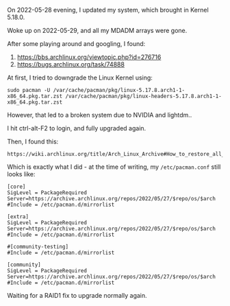 On 2022-05-28 evening, I updated my system, which brought in Kernel 5.18.0.

Woke up on 2022-05-29, and all my MDADM arrays were gone.

After some playing around and googling, I found:
1. https://bbs.archlinux.org/viewtopic.php?id=276716
1. https://bugs.archlinux.org/task/74888

At first, I tried to downgrade the Linux Kernel using:

    sudo pacman -U /var/cache/pacman/pkg/linux-5.17.8.arch1-1-x86_64.pkg.tar.zst /var/cache/pacman/pkg/linux-headers-5.17.8.arch1-1-x86_64.pkg.tar.zst

However, that led to a broken system due to NVIDIA and lightdm..

I hit ctrl-alt-F2 to login, and fully upgraded again.

Then, I found this:

    https://wiki.archlinux.org/title/Arch_Linux_Archive#How_to_restore_all_packages_to_a_specific_date

Which is exactly what I did - at the time of writing, my `/etc/pacman.conf` still looks like:

```
[core]
SigLevel = PackageRequired
Server=https://archive.archlinux.org/repos/2022/05/27/$repo/os/$arch
#Include = /etc/pacman.d/mirrorlist

[extra]
SigLevel = PackageRequired
Server=https://archive.archlinux.org/repos/2022/05/27/$repo/os/$arch
#Include = /etc/pacman.d/mirrorlist

#[community-testing]
#Include = /etc/pacman.d/mirrorlist

[community]
SigLevel = PackageRequired
Server=https://archive.archlinux.org/repos/2022/05/27/$repo/os/$arch
#Include = /etc/pacman.d/mirrorlist
```

Waiting for a RAID1 fix to upgrade normally again.
